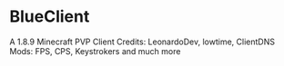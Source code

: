 # BlueClient
A 1.8.9 Minecraft PVP Client
Credits: LeonardoDev, lowtime, ClientDNS
Mods: FPS, CPS, Keystrokers and much more